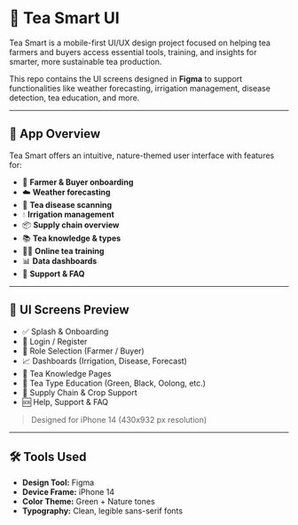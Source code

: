 # 🍃 Tea Smart UI

Tea Smart is a mobile-first UI/UX design project focused on helping tea farmers and buyers access essential tools, training, and insights for smarter, more sustainable tea production.

This repo contains the UI screens designed in **Figma** to support functionalities like weather forecasting, irrigation management, disease detection, tea education, and more.

---

## 📱 App Overview

Tea Smart offers an intuitive, nature-themed user interface with features for:

- 🌿 **Farmer & Buyer onboarding**
- ☁️ **Weather forecasting**
- 🌱 **Tea disease scanning**
- 💧 **Irrigation management**
- 📦 **Supply chain overview**
- 📚 **Tea knowledge & types**
- 🧑‍🏫 **Online tea training**
- 📊 **Data dashboards**
- 🤝 **Support & FAQ**

---

## 🧩 UI Screens Preview

- ✅ Splash & Onboarding
- 🔐 Login / Register
- 👤 Role Selection (Farmer / Buyer)
- 📈 Dashboards (Irrigation, Disease, Forecast)
- 🧠 Tea Knowledge Pages
- 🧪 Tea Type Education (Green, Black, Oolong, etc.)
- 🧬 Supply Chain & Crop Support
- 🆘 Help, Support & FAQ

> Designed for iPhone 14 (430x932 px resolution)

---

## 🛠️ Tools Used

- **Design Tool:** Figma  
- **Device Frame:** iPhone 14  
- **Color Theme:** Green + Nature tones  
- **Typography:** Clean, legible sans-serif fonts  

